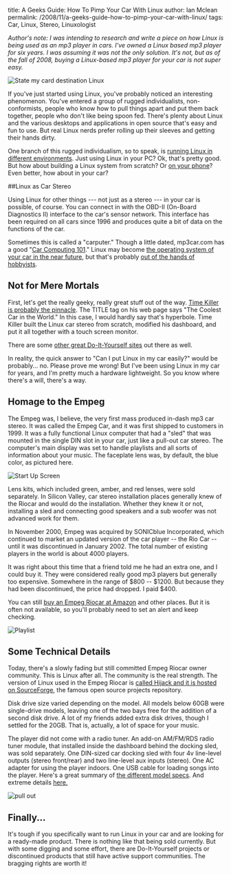 title: A Geeks Guide: How To Pimp Your Car With Linux
author: Ian Mclean 
permalink: /2008/11/a-geeks-guide-how-to-pimp-your-car-with-linux/
tags: Car, Linux, Stereo, Linuxologist

*Author's note: I was intending to research and write a piece on how Linux is being used as an mp3 player in cars. I've owned a Linux based mp3 player for six years. I was assuming it was not the only solution. It's not, but as of the fall of 2008, buying a Linux-based mp3 player for your car is not super easy.*

![State my card destination Linux]({filename}/images/state-my-car-destination-linux.jpg)

If you've just started using Linux, you've probably noticed an interesting phenomenon. You've entered a group of rugged individualists, non-conformists, people who know how to pull things apart and put them back together, people who don't like being spoon fed. There's plenty about Linux and the various desktops and applications in open source that's easy and fun to use. But real Linux nerds prefer rolling up their sleeves and getting their hands dirty.

One branch of this rugged individualism, so to speak, is [running Linux in different environments]({filename}/blog/2008-11-07-how-linux-can-save-chickens-helps-the-environment-and-navigate-the-high-seas.markdown). Just using Linux in your PC? Ok, that's pretty good. But how about building a Linux system from scratch? Or [on your phone]({filename}/blog/2008-09-03-openmoko-freerunner-unboxing.markdown)? Even better, how about in your car?

##Linux as Car Stereo

Using Linux for other things --- not just as a stereo --- in your car is possible, of course. You can connect in with the OBD-II (On-Board Diagnostics II) interface to the car's sensor network. This interface has been required on all cars since 1996 and produces quite a bit of data on the functions of the car.

Sometimes this is called a "carputer." Though a little dated, mp3car.com has a good "[Car Computing 101](http://www.mp3car.com/index.php/Getting-Started/Car-Computing-101.html)." Linux may become [the operating system of your car in the near future](http://www.linuxinsider.com/story/Will-Your-Next-New-Car-Have-Linux-Inside-62112.html), but that's probably [out of the hands of hobbyists](http://blog.internetnews.com/skerner/2008/05/linux-soon-to-be-in-your-car.html).

## Not for Mere Mortals

First, let's get the really geeky, really great stuff out of the way. [Time Killer is probably the pinnacle](https://www.timekiller.org/carpc/index.php). The TITLE tag on his web page says "The Coolest Car in the World." In this case, I would hardly say that's hyperbole. Time Killer built the Linux car stereo from scratch, modified his dashboard, and put it all together with a touch screen monitor.

There are some [other great Do-It-Yourself sites](http://www.google.com/search?q=car+linux+mp3+player&ie=utf-8&oe=utf-8&aq=t&rls=org.mozilla:en-US:official&client=firefox-a) out there as well.

In reality, the quick answer to "Can I put Linux in my car easily?" would be probably... no. Please prove me wrong! But I've been using Linux in my car for years, and I'm pretty much a hardware lightweight. So you know where there's a will, there's a way.

## Homage to the Empeg

The Empeg was, I believe, the very first mass produced in-dash mp3 car stereo. It was called the Empeg Car, and it was first shipped to customers in 1999\. It was a fully functional Linux computer that had a "sled" that was mounted in the single DIN slot in your car, just like a pull-out car stereo. The computer's main display was set to handle playlists and all sorts of information about your music. The faceplate lens was, by default, the blue color, as pictured here.

![Start Up Screen]({filename}/images/start-up-screen.png)

Lens kits, which included green, amber, and red lenses, were sold separately. In Silicon Valley, car stereo installation places generally knew of the Riocar and would do the installation. Whether they knew it or not, installing a sled and connecting good speakers and a sub woofer was not advanced work for them.

In November 2000, Empeg was acquired by SONICblue Incorporated, which continued to market an updated version of the car player -- the Rio Car -- until it was discontinued in January 2002\. The total number of existing players in the world is about 4000 players.

It was right about this time that a friend told me he had an extra one, and I could buy it. They were considered really good mp3 players but generally too expensive. Somewhere in the range of $800 -- $1200\. But because they had been discontinued, the price had dropped. I paid $400.

You can still [buy an Empeg Riocar at Amazon](http://www.amazon.com/Empeg-Rio-20GB-player-Mark/dp/B000BUMEE4) and other places. But it is often not available, so you'll probably need to set an alert and keep checking.


![Playlist]({filename}/images/playlists.png)

## Some Technical Details  

Today, there's a slowly fading but still committed Empeg Riocar owner community. This is Linux after all. The community is the real strength. The version of Linux used in the Empeg Riocar is [called Hijack and it is hosted on SourceForge](http://empeg-hijack.sourceforge.net/), the famous open source projects repository.

Disk drive size varied depending on the model. All models below 60GB were single-drive models, leaving one of the two bays free for the addition of a second disk drive. A lot of my friends added extra disk drives, though I settled for the 20GB. That is, actually, a lot of space for your music.

The player did not come with a radio tuner. An add-on AM/FM/RDS radio tuner module, that installed inside the dashboard behind the docking sled, was sold separately. One DIN-sized car docking sled with four 4v line-level outputs (stereo front/rear) and two line-level aux inputs (stereo). One AC adapter for using the player indoors. One USB cable for loading songs into the player. Here's a great summary of [the different model specs](http://coderage.org/empeg/). And extreme details [here.](http://www.anandtech.com/printarticle.aspx?i=1321)

![pull out]({filename}/images/pull-out.png)

## Finally...

It's tough if you specifically want to run Linux in your car and are looking for a ready-made product. There is nothing like that being sold currently. But with some digging and some effort, there are Do-It-Yourself projects or discontinued products that still have active support communities. The bragging rights are worth it!

